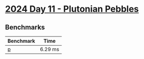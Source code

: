 # [2024 Day 11 - Plutonian Pebbles](https://adventofcode.com/2024/day/11)

## Benchmarks

<!-- BEGIN benches -->
| Benchmark            | Time    |
| -------------------- | ------- |
| [p](./src/lib.rs#L5) | 6.29 ms |

<!-- END benches -->
<!-- BEGIN other_benches -->

<!-- END other_benches -->